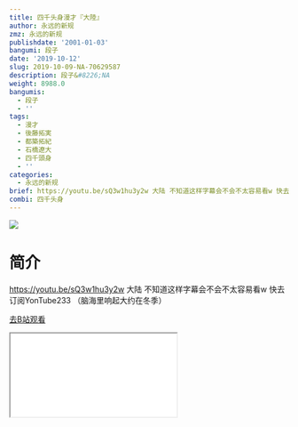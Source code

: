 ```yaml
---
title: 四千头身漫才『大陸』
author: 永远的新规
zmz: 永远的新规
publishdate: '2001-01-03'
bangumi: 段子
date: '2019-10-12'
slug: 2019-10-09-NA-70629587
description: 段子&#8226;NA
weight: 8988.0
bangumis:
  - 段子
  - ''
tags:
  - 漫才
  - 後藤拓実
  - 都築拓紀
  - 石橋遼大
  - 四千頭身
  - ''
categories:
  - 永远的新规
brief: https://youtu.be/sQ3w1hu3y2w 大陆 不知道这样字幕会不会不太容易看w 快去订阅YonTube233 （脑海里响起大约在冬季）
combi: 四千头身
---
```

![](https://raw.githubusercontent.com/tcgriffith/owaraisite/master/static/tmpimg/8d01b3dca715963d07a3eb29bbdbfa0a57d77159.jpg.480.jpg)
# 简介  
https://youtu.be/sQ3w1hu3y2w
大陆
不知道这样字幕会不会不太容易看w
快去订阅YonTube233
（脑海里响起大约在冬季）  

[去B站观看](https://www.bilibili.com/video/av70629587/)
<div class ="resp-container"><iframe class="testiframe" src="//player.bilibili.com/player.html?aid=70629587"", scrolling="no", allowfullscreen="true" > </iframe></div> 
